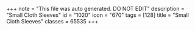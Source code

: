 +++
note = "This file was auto generated. DO NOT EDIT"
description = "Small Cloth Sleeves"
id = "1020"
icon = "670"
tags = [128]
title = "Small Cloth Sleeves"
classes = 65535
+++
